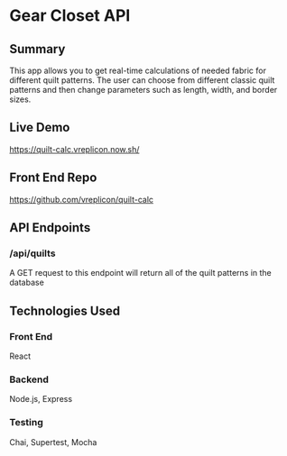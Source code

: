 # Gear Closet API

## Summary
This app allows you to get real-time calculations of needed fabric for different quilt patterns. The user can choose from different classic quilt patterns and then change parameters such as length, width, and border sizes.

## Live Demo

https://quilt-calc.vreplicon.now.sh/

## Front End Repo

https://github.com/vreplicon/quilt-calc

## API Endpoints

### /api/quilts

A GET request to this endpoint will return all of the quilt patterns in the database

## Technologies Used

### Front End

React  

### Backend

Node.js, Express

### Testing

Chai, Supertest, Mocha